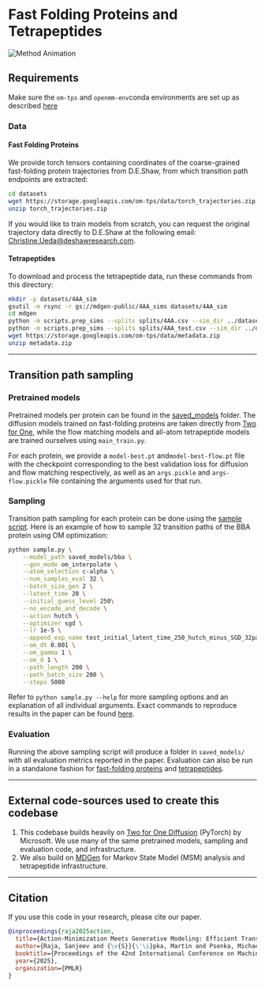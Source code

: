 # Fast Folding Proteins and Tetrapeptides

![Method Animation](../assets/om_animation_protein.gif)

## Requirements
Make sure the ```om-tps``` and ```openmm-env```conda environments are set up as described [here](../README.md)

### Data
#### Fast Folding Proteins
We provide torch tensors containing coordinates of the coarse-grained fast-folding protein trajectories from D.E.Shaw, from which transition path endpoints are extracted:
```bash
cd datasets
wget https://storage.googleapis.com/om-tps/data/torch_trajectories.zip
unzip torch_trajectories.zip
```

If you would like to train models from scratch, you can request the original trajectory data directly to D.E.Shaw at the following email: Christine.Ueda@deshawresearch.com.

#### Tetrapeptides
To download and process the tetrapeptide data, run these commands from this directory:
```bash
mkdir -p datasets/4AA_sim
gsutil -m rsync -r gs://mdgen-public/4AA_sims datasets/4AA_sim
cd mdgen
python -m scripts.prep_sims --splits splits/4AA.csv --sim_dir ../datasets/4AA_sim --outdir ../datasets/4AA_sim --num_workers [N] --suffix _i100 --stride 100
python -m scripts.prep_sims --splits splits/4AA_test.csv --sim_dir ../datasets/4AA_sim --outdir ../datasets/4AA_sim --num_workers [N]
wget https://storage.googleapis.com/om-tps/data/metadata.zip
unzip metadata.zip
```
***

## Transition path sampling
### Pretrained models 
Pretrained models per protein can be found in the [saved_models](./saved_models/) folder. The diffusion models trained on fast-folding proteins are taken directly from [Two for One](https://github.com/microsoft/two-for-one-diffusion), while the flow matching models and all-atom tetrapeptide models are trained ourselves using ```main_train.py```.


For each protein, we provide a ```model-best.pt``` and```model-best-flow.pt``` file with the checkpoint corresponding to the best validation loss for diffusion and flow matching respectively, as well as an ```args.pickle``` and ```args-flow.pickle``` file containing the arguments used for that run.

### Sampling
Transition path sampling for each protein can be done using the [sample script](./sample.py). Here is an example of how to sample 32 transition paths of the BBA protein using OM optimization:

```bash
python sample.py \
    --model_path saved_models/bba \
    --gen_mode om_interpolate \
    --atom_selection c-alpha \
    --num_samples_eval 32 \
    --batch_size_gen 2 \
    --latent_time 20 \
    --initial_guess_level 250\
    --no_encode_and_decode \
    --action hutch \
    --optimizer sgd \
    --lr 1e-5 \
    --append_exp_name test_initial_latent_time_250_hutch_minus_SGD_32paths_physical_params_FINAL \
    --om_dt 0.001 \
    --om_gamma 1 \
    --om_d 1 \
    --path_length 200 \
    --path_batch_size 200 \
    --steps 5000
```

Refer to ```python sample.py --help``` for more sampling options and an explanation of all individual arguments. Exact commands to reproduce results in the paper can be found [here](./evaluate/sampling_commands.md).

### Evaluation
Running the above sampling script will produce a folder in ```saved_models/``` with all evaluation metrics reported in the paper. Evaluation can also be run in a standalone fashion for [fast-folding proteins](./evaluate/evaluate_fastfolders.py) and [tetrapeptides](./evaluate/evaluate_tetrapeptides.py).

***

## External code-sources used to create this codebase
1. This codebase builds heavily on [Two for One Diffusion](https://github.com/microsoft/two-for-one-diffusion) (PyTorch) by Microsoft. We use many of the same pretrained models, sampling and evaluation code, and infrastructure. 
2. We also build on [MDGen](https://github.com/bjing2016/mdgen) for Markov State Model (MSM) analysis and tetrapeptide infrastructure.

***
## Citation
If you use this code in your research, please cite our paper.

```bibtex
@inproceedings{raja2025action,
  title={Action-Minimization Meets Generative Modeling: Efficient Transition Path Sampling with the Onsager-Machlup Functional},
  author={Raja, Sanjeev and {\v{S}}{\'\i}pka, Martin and Psenka, Michael and Kreiman, Tobias and Pavelka, Michal and Krishnapriyan, Aditi S},
  booktitle={Proceedings of the 42nd International Conference on Machine Learning (ICML)},
  year={2025},
  organization={PMLR}
}